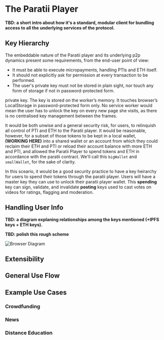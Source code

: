 # The Paratii Player
**TBD: a short intro about how it's a standard, modular client for bundling access to all the underlying services of the protocol.**

## Key Hierarchy
The embeddable nature of the Paratii player and its underlying p2p dynamics present some requirements, from the end-user point of view:
- It must be able to execute micropayments, handling PTIs and ETH itself.
- It should not explicitly ask for permission at every transaction to be performed.
- The user's private key must not be stored in plain sight, nor touch any form of storage if not in password-protected form.



private key. The key is stored on the worker’s memory. It touches browser’s LocalStorage in password-protected form only. No service worker would mean the user has to unlock the key on every new page she visits, as there is no centralised key management between the frames.


It would be both unwise and a general security risk, for users, to relinquish all control of PTI and ETH to the Paratii player. It would be reasonable, however, for a subset of those tokens to be kept in a local wallet, **(WORKING HERE)** into a shared wallet or an account from which they could reclaim their ETH and PTI or reload their account balance with more ETH and PTI, and allowed the Paratii Player to spend tokens and ETH in accordance with the paratii contract. We'll call this `bigWallet` and `smallWallet`, for the sake of clarity.

In this sceario, it would be a good security practice to have a key heirarchy for users to spend their tokens through the paratii player. Users will have a master key they can use to unlock their paratii player wallet. This **spending** key can sign, validate, and invalidate **posting** keys used to cast votes on videos for ratings, flagging and moderation.

## Handling User Info

**TBD: a diagram explaning relationships among the keys mentioned (+IPFS keys + ETH keys).**

**TBD: polish this rough scheme**

![Browser Diagram](https://i.imgur.com/DOzTc9E.jpg)

## Extensibility

## General Use Flow

## Example Use Cases

### Crowdfunding

### News

### Distance Education
